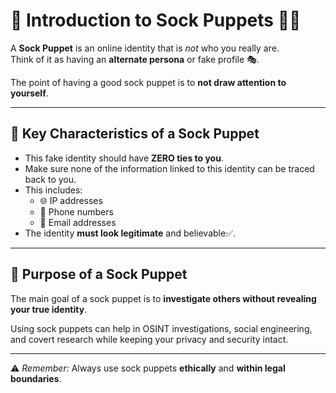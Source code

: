 # 🧦 Introduction to Sock Puppets 🕵️‍♂️

A **Sock Puppet** is an online identity that is *not* who you really are.  
Think of it as having an **alternate persona** or fake profile 🎭.

The point of having a good sock puppet is to **not draw attention to yourself**.

---

## 🔑 Key Characteristics of a Sock Puppet

- This fake identity should have **ZERO ties to you**.  
- Make sure none of the information linked to this identity can be traced back to you.  
- This includes:
  - 🌐 IP addresses  
  - 📱 Phone numbers  
  - 📧 Email addresses  
- The identity **must look legitimate** and believable✅.

---

## 🎯 Purpose of a Sock Puppet

The main goal of a sock puppet is to **investigate others without revealing your true identity**.

Using sock puppets can help in OSINT investigations, social engineering, and covert research while keeping your privacy and security intact.

---

⚠️ *Remember:* Always use sock puppets **ethically** and **within legal boundaries**.
